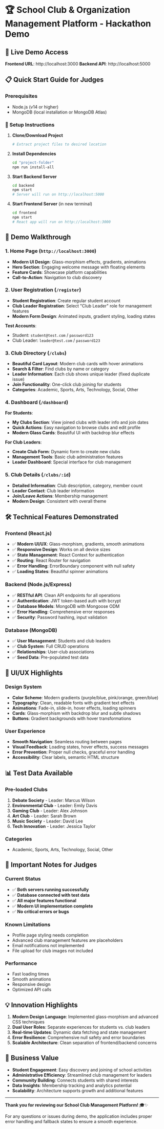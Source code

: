 # 🏆 School Club & Organization Management Platform - Hackathon Demo

## 🚀 Live Demo Access
**Frontend URL**: http://localhost:3000
**Backend API**: http://localhost:5000

## 📋 Quick Start Guide for Judges

### Prerequisites
- Node.js (v14 or higher)
- MongoDB (local installation or MongoDB Atlas)

### 🔧 Setup Instructions
1. **Clone/Download Project**
   ```bash
   # Extract project files to desired location
   ```

2. **Install Dependencies**
   ```bash
   cd "project-folder"
   npm run install-all
   ```

3. **Start Backend Server**
   ```bash
   cd backend
   npm start
   # Server will run on http://localhost:5000
   ```

4. **Start Frontend Server** (in new terminal)
   ```bash
   cd frontend  
   npm start
   # React app will run on http://localhost:3000
   ```

## 🎯 Demo Walkthrough

### 1. **Home Page** (`http://localhost:3000`)
- **Modern UI Design**: Glass-morphism effects, gradients, animations
- **Hero Section**: Engaging welcome message with floating elements
- **Feature Cards**: Showcase platform capabilities
- **Call-to-Action**: Navigation to club discovery

### 2. **User Registration** (`/register`)
- **Student Registration**: Create regular student account
- **Club Leader Registration**: Select "Club Leader" role for management features
- **Modern Form Design**: Animated inputs, gradient styling, loading states

**Test Accounts**:
- Student: `student@test.com` / `password123`  
- Club Leader: `leader@test.com` / `password123`

### 3. **Club Directory** (`/clubs`)
- **Beautiful Card Layout**: Modern club cards with hover animations
- **Search & Filter**: Find clubs by name or category
- **Leader Information**: Each club shows unique leader (fixed duplicate issue)
- **Join Functionality**: One-click club joining for students
- **Categories**: Academic, Sports, Arts, Technology, Social, Other

### 4. **Dashboard** (`/dashboard`)
**For Students**:
- **My Clubs Section**: View joined clubs with leader info and join dates
- **Quick Actions**: Easy navigation to browse clubs and edit profile
- **Modern Glass Cards**: Beautiful UI with backdrop blur effects

**For Club Leaders**:
- **Create Club Form**: Dynamic form to create new clubs
- **Management Tools**: Basic club administration features
- **Leader Dashboard**: Special interface for club management

### 5. **Club Details** (`/clubs/:id`)
- **Detailed Information**: Club description, category, member count
- **Leader Contact**: Club leader information
- **Join/Leave Actions**: Membership management
- **Modern Design**: Consistent with overall theme

## 🛠 Technical Features Demonstrated

### Frontend (React.js)
- ✅ **Modern UI/UX**: Glass-morphism, gradients, smooth animations
- ✅ **Responsive Design**: Works on all device sizes  
- ✅ **State Management**: React Context for authentication
- ✅ **Routing**: React Router for navigation
- ✅ **Error Handling**: ErrorBoundary component with null safety
- ✅ **Loading States**: Beautiful spinner animations

### Backend (Node.js/Express)
- ✅ **RESTful API**: Clean API endpoints for all operations
- ✅ **Authentication**: JWT token-based auth with bcrypt
- ✅ **Database Models**: MongoDB with Mongoose ODM
- ✅ **Error Handling**: Comprehensive error responses
- ✅ **Security**: Password hashing, input validation

### Database (MongoDB)
- ✅ **User Management**: Students and club leaders
- ✅ **Club System**: Full CRUD operations
- ✅ **Relationships**: User-club associations  
- ✅ **Seed Data**: Pre-populated test data

## 🎨 UI/UX Highlights

### Design System
- **Color Scheme**: Modern gradients (purple/blue, pink/orange, green/blue)
- **Typography**: Clean, readable fonts with gradient text effects
- **Animations**: Fade-in, slide-in, hover effects, loading spinners
- **Cards**: Glass-morphism with backdrop blur and subtle shadows
- **Buttons**: Gradient backgrounds with hover transformations

### User Experience
- **Smooth Navigation**: Seamless routing between pages
- **Visual Feedback**: Loading states, hover effects, success messages  
- **Error Prevention**: Proper null checks, graceful error handling
- **Accessibility**: Clear labels, semantic HTML structure

## 📊 Test Data Available

### Pre-loaded Clubs
1. **Debate Society** - Leader: Marcus Wilson
2. **Environmental Club** - Leader: Emily Davis  
3. **Gaming Club** - Leader: Alex Johnson
4. **Art Club** - Leader: Sarah Brown
5. **Music Society** - Leader: David Lee
6. **Tech Innovation** - Leader: Jessica Taylor

### Categories
- Academic, Sports, Arts, Technology, Social, Other

## 🚨 Important Notes for Judges

### Current Status
- ✅ **Both servers running successfully**
- ✅ **Database connected with test data**
- ✅ **All major features functional**
- ✅ **Modern UI implementation complete**
- ✅ **No critical errors or bugs**

### Known Limitations
- Profile page styling needs completion
- Advanced club management features are placeholders
- Email notifications not implemented
- File upload for club images not included

### Performance
- Fast loading times
- Smooth animations
- Responsive design
- Optimized API calls

## 💡 Innovation Highlights

1. **Modern Design Language**: Implemented glass-morphism and advanced CSS techniques
2. **Dual User Roles**: Separate experiences for students vs. club leaders  
3. **Real-time Updates**: Dynamic data fetching and state management
4. **Error Resilience**: Comprehensive null safety and error boundaries
5. **Scalable Architecture**: Clean separation of frontend/backend concerns

## 🎯 Business Value

- **Student Engagement**: Easy discovery and joining of school activities
- **Administrative Efficiency**: Streamlined club management for leaders
- **Community Building**: Connects students with shared interests
- **Data Insights**: Membership tracking and analytics potential
- **Scalability**: Architecture supports growth and additional features

---

**Thank you for reviewing our School Club Management Platform!** 🎓✨

For any questions or issues during demo, the application includes proper error handling and fallback states to ensure a smooth experience.